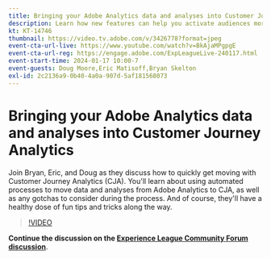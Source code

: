 ```yaml
---
title: Bringing your Adobe Analytics data and analyses into Customer Journey Analytics
description: Learn how new features can help you activate audiences more effectively and efficiently for impactful personalization.
kt: KT-14746
thumbnail: https://video.tv.adobe.com/v/3426778?format=jpeg
event-cta-url-live: https://www.youtube.com/watch?v=BkAjaMPgpgE
event-cta-url-reg: https://engage.adobe.com/ExpLeagueLive-240117.html
event-start-time: 2024-01-17 10:00-7
event-guests: Doug Moore,Eric Matisoff,Bryan Skelton
exl-id: 2c2136a9-0b40-4a0a-907d-5af181568073
---
```

# Bringing your Adobe Analytics data and analyses into Customer Journey Analytics

Join Bryan, Eric, and Doug as they discuss how to quickly get moving with Customer Journey Analytics (CJA). You'll learn about using automated processes to move data and analyses from Adobe Analytics to CJA, as well as any gotchas to consider during the process. And of course, they'll have a healthy dose of fun tips and tricks along the way.

>[!VIDEO](https://video.tv.adobe.com/v/3426778/?quality=12&learn=on)

**Continue the discussion on the [Experience League Community Forum discussion](https://experienceleaguecommunities.adobe.com/t5/adobe-analytics-discussions/experience-league-live-post-session-discussion-bringing-your/m-p/646093#M3582)**.

